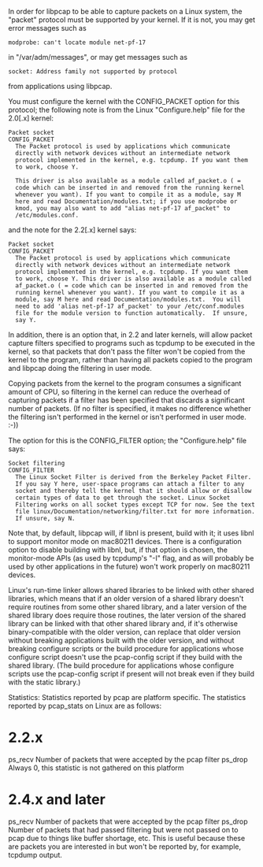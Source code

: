 In order for libpcap to be able to capture packets on a Linux system,
the "packet" protocol must be supported by your kernel.  If it is not,
you may get error messages such as

	modprobe: can't locate module net-pf-17

in "/var/adm/messages", or may get messages such as

	socket: Address family not supported by protocol

from applications using libpcap.

You must configure the kernel with the CONFIG_PACKET option for this
protocol; the following note is from the Linux "Configure.help" file for
the 2.0[.x] kernel:

	Packet socket
	CONFIG_PACKET
	  The Packet protocol is used by applications which communicate
	  directly with network devices without an intermediate network
	  protocol implemented in the kernel, e.g. tcpdump. If you want them
	  to work, choose Y.

	  This driver is also available as a module called af_packet.o ( =
	  code which can be inserted in and removed from the running kernel
	  whenever you want). If you want to compile it as a module, say M
	  here and read Documentation/modules.txt; if you use modprobe or
	  kmod, you may also want to add "alias net-pf-17 af_packet" to
	  /etc/modules.conf.

and the note for the 2.2[.x] kernel says:

	Packet socket
	CONFIG_PACKET
	  The Packet protocol is used by applications which communicate
	  directly with network devices without an intermediate network
	  protocol implemented in the kernel, e.g. tcpdump. If you want them
	  to work, choose Y. This driver is also available as a module called
	  af_packet.o ( = code which can be inserted in and removed from the
	  running kernel whenever you want). If you want to compile it as a
	  module, say M here and read Documentation/modules.txt.  You will
	  need to add 'alias net-pf-17 af_packet' to your /etc/conf.modules
	  file for the module version to function automatically.  If unsure,
	  say Y.

In addition, there is an option that, in 2.2 and later kernels, will
allow packet capture filters specified to programs such as tcpdump to be
executed in the kernel, so that packets that don't pass the filter won't
be copied from the kernel to the program, rather than having all packets
copied to the program and libpcap doing the filtering in user mode.

Copying packets from the kernel to the program consumes a significant
amount of CPU, so filtering in the kernel can reduce the overhead of
capturing packets if a filter has been specified that discards a
significant number of packets.  (If no filter is specified, it makes no
difference whether the filtering isn't performed in the kernel or isn't
performed in user mode. :-))

The option for this is the CONFIG_FILTER option; the "Configure.help"
file says:

	Socket filtering
	CONFIG_FILTER
	  The Linux Socket Filter is derived from the Berkeley Packet Filter.
	  If you say Y here, user-space programs can attach a filter to any
	  socket and thereby tell the kernel that it should allow or disallow
	  certain types of data to get through the socket. Linux Socket
	  Filtering works on all socket types except TCP for now. See the text
	  file linux/Documentation/networking/filter.txt for more information.
	  If unsure, say N.

Note that, by default, libpcap will, if libnl is present, build with it;
it uses libnl to support monitor mode on mac80211 devices.  There is a
configuration option to disable building with libnl, but, if that option
is chosen, the monitor-mode APIs (as used by tcpdump's "-I" flag, and as
will probably be used by other applications in the future) won't work
properly on mac80211 devices.

Linux's run-time linker allows shared libraries to be linked with other
shared libraries, which means that if an older version of a shared
library doesn't require routines from some other shared library, and a
later version of the shared library does require those routines, the
later version of the shared library can be linked with that other shared
library and, if it's otherwise binary-compatible with the older version,
can replace that older version without breaking applications built with
the older version, and without breaking configure scripts or the build
procedure for applications whose configure script doesn't use the
pcap-config script if they build with the shared library.  (The build
procedure for applications whose configure scripts use the pcap-config
script if present will not break even if they build with the static
library.)

Statistics:
Statistics reported by pcap are platform specific.  The statistics
reported by pcap_stats on Linux are as follows:

2.2.x
=====
ps_recv   Number of packets that were accepted by the pcap filter
ps_drop   Always 0, this statistic is not gathered on this platform

2.4.x and later
=====
ps_recv   Number of packets that were accepted by the pcap filter
ps_drop   Number of packets that had passed filtering but were not
          passed on to pcap due to things like buffer shortage, etc.
          This is useful because these are packets you are interested in
          but won't be reported by, for example, tcpdump output.
